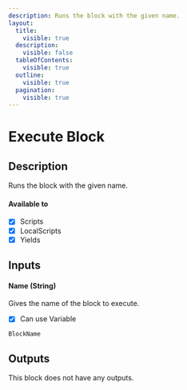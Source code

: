 ```yaml
---
description: Runs the block with the given name.
layout:
  title:
    visible: true
  description:
    visible: false
  tableOfContents:
    visible: true
  outline:
    visible: true
  pagination:
    visible: true
---
```


# Execute Block

## Description

Runs the block with the given name.

#### Available to

* [x] Scripts
* [x] LocalScripts
* [x] Yields

## Inputs

#### Name (String)

Gives the name of the block to execute.

* [x] Can use Variable

```
BlockName
```

## Outputs

This block does not have any outputs.
